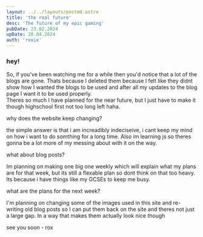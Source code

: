 ```yaml
---
layout: ../../layouts/postmd.astro
title: 'the real future'
desc: 'The future of my epic gaming'
pubDate: 23.02.2024
upDate: 28.04.2024
auth: 'roxie'
---
```

### hey!

So, if you've been watching me for a while then you'd notice that a lot of the blogs are gone.
Thats because I deleted them because I felt like they didnt show how I wanted the blogs to be used
and after all my updates to the blog page I want it to be used properly.<br>
Theres so much I have planned for the near future, but I just have to make it though highschool first
not too long left haha. 

why does the website keep changing?

the simple answer is that i am increadibly indeciseive, i cant keep my mind on how i want to do somthing
for a long time. Also im learning js so theres gonna be a lot more of my messing about with it on the way.

what about blog posts?

Im planning on making one big one weekly which will explain what my plans are for that week, but its still 
a flexable plan so dont think on that too heavy. Its because i have things like my GCSEs to keep me busy.

what are the plans for the next week?

I'm planning on changing some of the images used in this site and re-writing old blog posts so I can put them back 
on the site and theres not just a large gap. In a way that makes them actually look nice though

see you soon - rox
